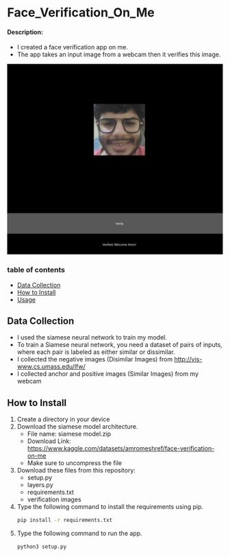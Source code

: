 # Face_Verification_On_Me


#### Description:

- I created a face verification app on me.
- The app takes an input image from a webcam then it verifies this image.

<div align="center">
<img src= "app.png" style="width:600px;height:600;">
</div>

### table of contents
- [Data Collection](#Data-Collection)
- [How to Install](#how-to-install)
- [Usage](#usage)




## Data Collection

- I used the siamese neural network to train my model.
- To train a Siamese neural network, you need a dataset of pairs of inputs, where each pair is labeled as either similar or dissimilar.
- I collected the negative images (Disimilar Images) from  http://vis-www.cs.umass.edu/lfw/
- I collected anchor and positive images (Similar Images) from my webcam

## How to Install
1. Create a directory in your device
2. Download the siamese model architecture.
   - File name: siamese model.zip
   - Download Link: https://www.kaggle.com/datasets/amromeshref/face-verification-on-me
   - Make sure to uncompress the file
3. Download these files from this repository:
   - setup.py
   - layers.py
   - requirements.txt
   - verification images
4.  Type the following command to install the requirements using pip.
    ```bash
    pip install -r requirements.txt
    ```
5.  Type the following command to run the app.
    ```bash
    python3 setup.py
    ```  
